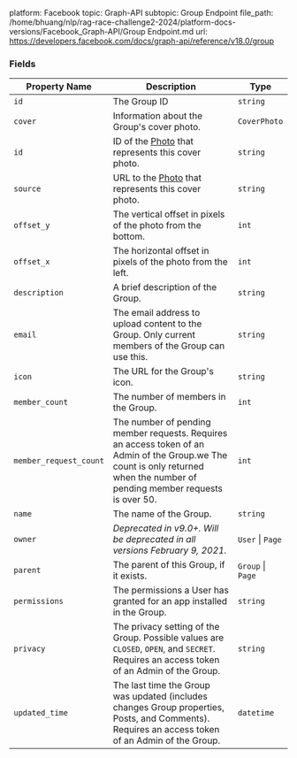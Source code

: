 platform: Facebook
topic: Graph-API
subtopic: Group Endpoint
file_path: /home/bhuang/nlp/rag-race-challenge2-2024/platform-docs-versions/Facebook_Graph-API/Group Endpoint.md
url: https://developers.facebook.com/docs/graph-api/reference/v18.0/group


### Fields

| Property Name | Description | Type |
| --- | --- | --- |
| `id` | The Group ID | `string` |
| `cover` | Information about the Group's cover photo. | `CoverPhoto` |
| `id` | ID of the [Photo](https://developers.facebook.com/docs/reference/api/photo/) that represents this cover photo. | `string` |
| `source` | URL to the [Photo](https://developers.facebook.com/docs/reference/api/photo/) that represents this cover photo. | `string` |
| `offset_y` | The vertical offset in pixels of the photo from the bottom. | `int` |
| `offset_x` | The horizontal offset in pixels of the photo from the left. | `int` |
| `description` | A brief description of the Group. | `string` |
| `email` | The email address to upload content to the Group. Only current members of the Group can use this. | `string` |
| `icon` | The URL for the Group's icon. | `string` |
| `member_count` | The number of members in the Group. | `int` |
| `member_request_count` | The number of pending member requests. Requires an access token of an Admin of the Group.we The count is only returned when the number of pending member requests is over 50. | `int` |
| `name` | The name of the Group. | `string` |
| `owner` | _Deprecated in v9.0+. Will be deprecated in all versions February 9, 2021._ | `User` \| `Page` |
| `parent` | The parent of this Group, if it exists. | `Group` \| `Page` |
| `permissions` | The permissions a User has granted for an app installed in the Group. | `string` |
| `privacy` | The privacy setting of the Group. Possible values are `CLOSED`, `OPEN`, and `SECRET`. Requires an access token of an Admin of the Group. | `string` |
| `updated_time` | The last time the Group was updated (includes changes Group properties, Posts, and Comments). Requires an access token of an Admin of the Group. | `datetime` |